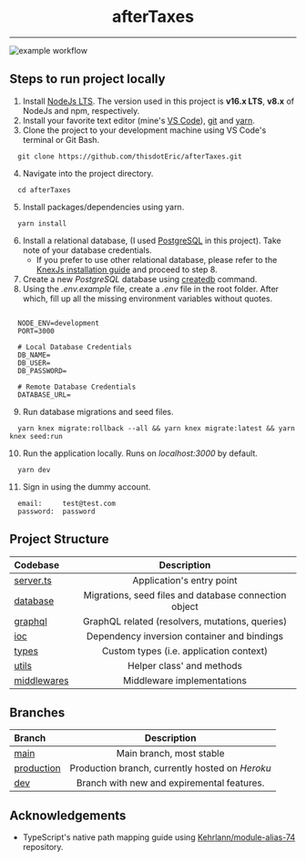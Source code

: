 <h1 align='center'> afterTaxes </h1>

---
![example workflow](https://github.com/thisdotEric/afterTaxes/actions/workflows/ci.yml/badge.svg)

## Steps to run project locally
1. Install [NodeJs LTS](https://nodejs.org/en/download/). The version used in this project is **v16.x LTS**, **v8.x** of NodeJs and npm, respectively.
2. Install your favorite text editor (mine's [VS Code](https://code.visualstudio.com/download)), [git](https://git-scm.com/downloads) and [yarn](https://classic.yarnpkg.com/lang/en/docs/install/#debian-stable).
3. Clone the project to your development machine using VS Code's terminal or Git Bash.
```
  git clone https://github.com/thisdotEric/afterTaxes.git
```
4.  Navigate into the project directory.
```
  cd afterTaxes
```
5.  Install packages/dependencies using yarn.
```
  yarn install
```
6. Install a relational database, (I used [PostgreSQL](https://www.postgresql.org/download/) in this project). Take note of your database credentials.
    * If you prefer to use other relational database, please refer to the [KnexJs installation guide](https://knexjs.org/#Installation) and proceed to step 8.
7. Create a new *PostgreSQL* database using [createdb](https://www.postgresql.org/docs/9.1/app-createdb.html) command.
8. Using the *.env.example* file, create a *.env* file in the root folder. After which, fill up all the missing environment variables without quotes.
```

  NODE_ENV=development
  PORT=3000

  # Local Database Credentials
  DB_NAME=
  DB_USER=
  DB_PASSWORD=

  # Remote Database Credentials
  DATABASE_URL=

```
9. Run database migrations and seed files.
```
  yarn knex migrate:rollback --all && yarn knex migrate:latest && yarn knex seed:run
```
10. Run the application locally. Runs on *localhost:3000* by default.
```
  yarn dev
```
11. Sign in using the dummy account.
```
  email:     test@test.com
  password:  password
```

## Project Structure
| Codebase              |      Description          |
| :-------------------- | :-----------------------: |
| [server.ts](src/server.ts)        |      Application's entry point     
| [database](src/database)        |      Migrations, seed files and database connection object 
| [graphql](src/graphql)        |      GraphQL related (resolvers, mutations, queries)     
| [ioc](src/ioc)        |      Dependency inversion container and bindings    
| [types](src/types)        |      Custom types (i.e. application context)
| [utils](src/utils)        |      Helper class' and methods
| [middlewares](src/middlewares)        |      Middleware implementations

## Branches
| Branch             |      Description          |
| :-------------------- | :-----------------------: |
| [main](https://github.com/thisdotEric/afterTaxes)        |      Main branch, most stable
| [production](https://github.com/thisdotEric/afterTaxes/tree/production)        |      Production branch, currently hosted on *Heroku*
| [dev](https://github.com/thisdotEric/afterTaxes/tree/dev)        |      Branch with new and expiremental features.

## Acknowledgements
* TypeScript's native path mapping guide using [Kehrlann/module-alias-74](https://github.com/Kehrlann/module-alias-74) repository.
